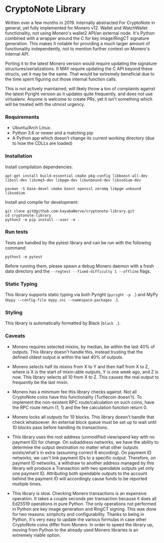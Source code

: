 # CryptoNote Library

Written over a few months in 2019. Internally abstracted For CryptoNote in general, yet fully implemented for Monero v12. Wallet and WatchWallet functionality, not using Monero's wallet2 API/an external node. It's Python combined with a wrapper around the C for key image/RingCT signature generation. This makes it notable for providing a much larger amount of functionality independently, not to mention further context on Monero's internal API.

Porting it to the latest Monero version would require updating the signature structures/serializations. It MAY require updating the C API beyond these structs, yet it may be the same. That would be extremely beneficial due to the time spent figuring out those internal function calls.

This is not actively maintained, will likely throw a ton of complaints against the latest Pyright version as it updates quite frequently, and does not use virtualenv. Anyone is welcome to create PRs, yet it isn't something which will be treated with the utmost urgency.

### Requirements

- Ubuntu/Arch Linux.
- Python 3.6 or newer and a matching pip
- A Python app which doesn't change its current working directory (due to how the CDLLs are loaded)

### Installation

Install compilation dependencies:

```
apt-get install build-essential cmake pkg-config libboost-all-dev libssl-dev libzmq3-dev libpgm-dev libunbound-dev libsodium-dev
```

```
pacman -S base-devel cmake boost openssl zeromq libpgm unbound libsodium
```

Install and compile for development:

```
git clone git@github.com:kayabaNerve/cryptonote-library.git
cd cryptonote-library
python3 -m pip install --user -e .
```

### Run tests

Tests are handled by the pytest library and can be run with the following command:

```
python3 -m pytest
```

Before running them, please spawn a debug Monero daemon with a fresh data directory and the `--regtest --fixed-difficulty 1 --offline` flags.

### Static Typing

This library supports static typing via both Pyright (`pyright -p .`) and MyPy (`mypy --config-file mypy.ini --namespace-packages .`).

### Styling

This library is automatically formatted by Black (`black .`).

### Caveats

- Monero requires selected mixins, by median, be within the last 40% of outputs. This library doesn't handle this, instead trusting that the defined oldest output is within the last 40% of outputs.

- Monero selects half its mixins from X to Y and then half from X to Z, where is X is the start of mixin-able outputs, Y is one week ago, and Z is now. This library selects all 10 from X to Z. This causes the real output to frequently be the last mixin.

- Monero has a minimum fee this library checks against. Not all CryptoNote coins have this functionality (Turtlecoin doesn't). To implement the non-existent RPC route/calculation on such coins, have the RPC route return (1, 1) and the fee calculation function return 0.

- Monero locks all outputs for 10 blocks. This library doesn't handle that check whatsoever. An external block queue must be set up to wait until 10 blocks pass before handling its transactions.

- This library uses the root address (unmodified view/spend key with no payment ID) for change. On subaddress networks, we have the ability to determine the output destination no matter what other outputs exists/what's in extra (assuming correct R encoding). On payment ID networks, we can't link payment IDs to a specific output. Therefore, on payment ID networks, a withdraw to another address managed by this library will produce a Transaction with two spendable outputs yet only one payment ID. Attributing both spendable outputs to the account behind the payment ID will accordingly cause funds to be reported multiple times.

- This library is slow. Checking Monero transactions is an expensive operation. It takes a couple seconds per transaction because it does all Ed25519 operations in pure Python. The only operations not performed in Python are key image generation and RingCT signing. This was done for two reasons: simplicity and configurability. Thanks to being in Python, it's very easy to update the various formulas in case other CryptoNote coins differ from Monero. In order to speed the library up, moving from Python to the already used Monero libraries is an extremely viable option.
